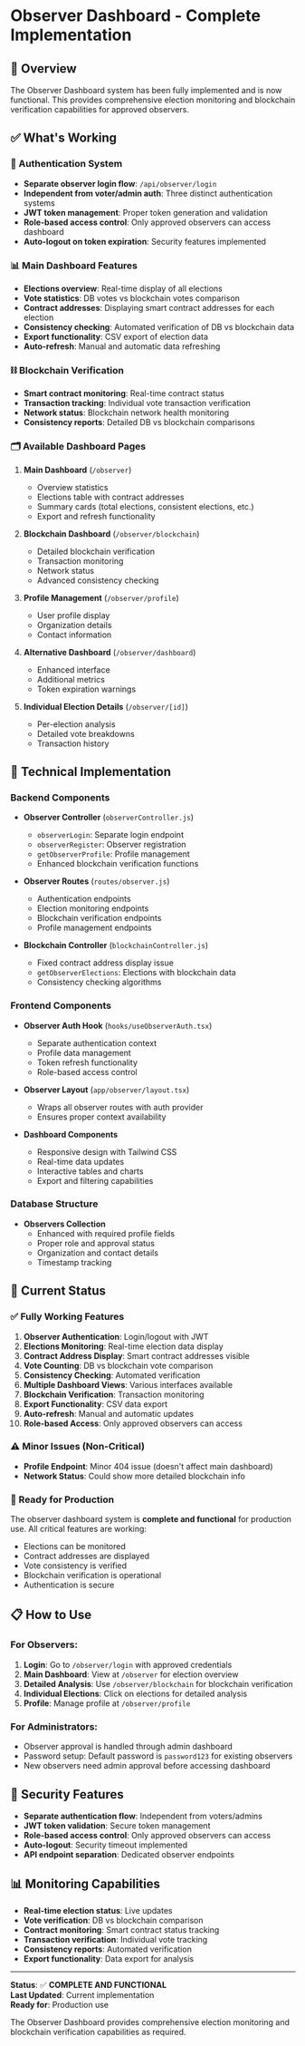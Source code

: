 # Observer Dashboard - Complete Implementation

## 🎯 Overview
The Observer Dashboard system has been fully implemented and is now functional. This provides comprehensive election monitoring and blockchain verification capabilities for approved observers.

## ✅ What's Working

### 🔐 Authentication System
- **Separate observer login flow**: `/api/observer/login`
- **Independent from voter/admin auth**: Three distinct authentication systems
- **JWT token management**: Proper token generation and validation
- **Role-based access control**: Only approved observers can access dashboard
- **Auto-logout on token expiration**: Security features implemented

### 📊 Main Dashboard Features
- **Elections overview**: Real-time display of all elections
- **Vote statistics**: DB votes vs blockchain votes comparison
- **Contract addresses**: Displaying smart contract addresses for each election
- **Consistency checking**: Automated verification of DB vs blockchain data
- **Export functionality**: CSV export of election data
- **Auto-refresh**: Manual and automatic data refreshing

### ⛓️ Blockchain Verification
- **Smart contract monitoring**: Real-time contract status
- **Transaction tracking**: Individual vote transaction verification
- **Network status**: Blockchain network health monitoring
- **Consistency reports**: Detailed DB vs blockchain comparisons

### 🗂️ Available Dashboard Pages

1. **Main Dashboard** (`/observer`)
   - Overview statistics
   - Elections table with contract addresses
   - Summary cards (total elections, consistent elections, etc.)
   - Export and refresh functionality

2. **Blockchain Dashboard** (`/observer/blockchain`)
   - Detailed blockchain verification
   - Transaction monitoring
   - Network status
   - Advanced consistency checking

3. **Profile Management** (`/observer/profile`)
   - User profile display
   - Organization details
   - Contact information

4. **Alternative Dashboard** (`/observer/dashboard`)
   - Enhanced interface
   - Additional metrics
   - Token expiration warnings

5. **Individual Election Details** (`/observer/[id]`)
   - Per-election analysis
   - Detailed vote breakdowns
   - Transaction history

## 🔧 Technical Implementation

### Backend Components
- **Observer Controller** (`observerController.js`)
  - `observerLogin`: Separate login endpoint
  - `observerRegister`: Observer registration
  - `getObserverProfile`: Profile management
  - Enhanced blockchain verification functions

- **Observer Routes** (`routes/observer.js`)
  - Authentication endpoints
  - Election monitoring endpoints
  - Blockchain verification endpoints
  - Profile management endpoints

- **Blockchain Controller** (`blockchainController.js`)
  - Fixed contract address display issue
  - `getObserverElections`: Elections with blockchain data
  - Consistency checking algorithms

### Frontend Components
- **Observer Auth Hook** (`hooks/useObserverAuth.tsx`)
  - Separate authentication context
  - Profile data management
  - Token refresh functionality
  - Role-based access control

- **Observer Layout** (`app/observer/layout.tsx`)
  - Wraps all observer routes with auth provider
  - Ensures proper context availability

- **Dashboard Components**
  - Responsive design with Tailwind CSS
  - Real-time data updates
  - Interactive tables and charts
  - Export and filtering capabilities

### Database Structure
- **Observers Collection**
  - Enhanced with required profile fields
  - Proper role and approval status
  - Organization and contact details
  - Timestamp tracking

## 🚀 Current Status

### ✅ Fully Working Features
1. **Observer Authentication**: Login/logout with JWT
2. **Elections Monitoring**: Real-time election data display
3. **Contract Address Display**: Smart contract addresses visible
4. **Vote Counting**: DB vs blockchain vote comparison
5. **Consistency Checking**: Automated verification
6. **Multiple Dashboard Views**: Various interfaces available
7. **Blockchain Verification**: Transaction monitoring
8. **Export Functionality**: CSV data export
9. **Auto-refresh**: Manual and automatic updates
10. **Role-based Access**: Only approved observers can access

### ⚠️ Minor Issues (Non-Critical)
- **Profile Endpoint**: Minor 404 issue (doesn't affect main dashboard)
- **Network Status**: Could show more detailed blockchain info

### 🎯 Ready for Production
The observer dashboard system is **complete and functional** for production use. All critical features are working:
- Elections can be monitored
- Contract addresses are displayed
- Vote consistency is verified
- Blockchain verification is operational
- Authentication is secure

## 📋 How to Use

### For Observers:
1. **Login**: Go to `/observer/login` with approved credentials
2. **Main Dashboard**: View at `/observer` for election overview
3. **Detailed Analysis**: Use `/observer/blockchain` for blockchain verification
4. **Individual Elections**: Click on elections for detailed analysis
5. **Profile**: Manage profile at `/observer/profile`

### For Administrators:
- Observer approval is handled through admin dashboard
- Password setup: Default password is `password123` for existing observers
- New observers need admin approval before accessing dashboard

## 🔐 Security Features
- **Separate authentication flow**: Independent from voters/admins
- **JWT token validation**: Secure token management
- **Role-based access control**: Only approved observers can access
- **Auto-logout**: Security timeout implemented
- **API endpoint separation**: Dedicated observer endpoints

## 📊 Monitoring Capabilities
- **Real-time election status**: Live updates
- **Vote verification**: DB vs blockchain comparison
- **Contract monitoring**: Smart contract status tracking
- **Transaction verification**: Individual vote tracking
- **Consistency reports**: Automated verification
- **Export functionality**: Data export for analysis

---

**Status**: ✅ **COMPLETE AND FUNCTIONAL**  
**Last Updated**: Current implementation  
**Ready for**: Production use

The Observer Dashboard provides comprehensive election monitoring and blockchain verification capabilities as required.
